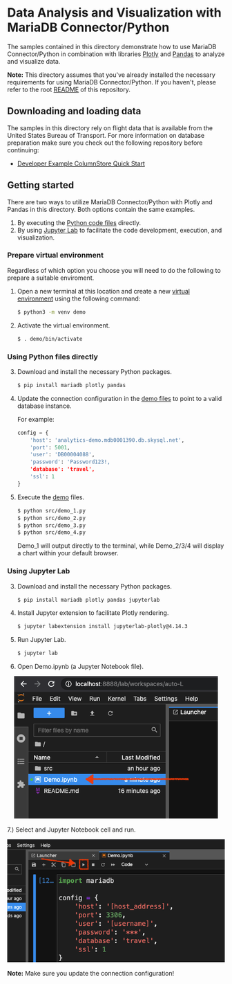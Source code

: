 # Data Analysis and Visualization with MariaDB Connector/Python

The samples contained in this directory demonstrate how to use MariaDB Connector/Python in combination with libraries [Plotly](https://plotly.com/) and [Pandas](https://pandas.pydata.org/) to analyze and visualize data.

**Note:** This directory assumes that you've already installed the necessary requirements for using MariaDB Connector/Python. If you haven't, please refer to the root [README](../../README.md) of this repository.

## Downloading and loading data

The samples in this directory rely on flight data that is available from the United States Bureau of Transport. For more information on database preparation make sure you check out the following repository before continuing:

* [Developer Example ColumnStore Quick Start](https://github.com/mariadb-corporation/dev-example-columnstore-quickstart)

## Getting started

There are two ways to utilize MariaDB Connector/Python with Plotly and Pandas in this directory. Both options contain the same examples.

1. By executing the [Python code files](src) directly.
2. By using [Jupyter Lab](https://jupyterlab.readthedocs.io/en/stable/) to facilitate the code development, execution, and visualization.

### Prepare virtual environment

Regardless of which option you choose you will need to do the following to prepare a suitable enviroment.

1. Open a new terminal at this location and create a new [virtual environment](https://docs.python.org/3/tutorial/venv.html) using the following command:

    ```bash 
    $ python3 -m venv demo
    ```

2. Activate the virtual environment.

    ```bash
    $ . demo/bin/activate
    ```

### Using Python files directly

3. Download and install the necessary Python packages.

    ```bash
    $ pip install mariadb plotly pandas
    ```
4. Update the connection configuration in the [demo files](src) to point to a valid database instance.

    For example:

    ```python
    config = {
        'host': 'analytics-demo.mdb0001390.db.skysql.net',
        'port': 5001,
        'user': 'DB00004088',
        'password': 'Password123!,
        'database': 'travel',
        'ssl': 1
    }
    ```

4. Execute the [demo](src) files.

    ```bash
    $ python src/demo_1.py
    $ python src/demo_2.py
    $ python src/demo_3.py
    $ python src/demo_4.py
    ```

    Demo_1 will output directly to the terminal, while Demo_2/3/4 will display a chart within your default browser.

### Using Jupyter Lab

3. Download and install the necessary Python packages.

    ```bash
    $ pip install mariadb plotly pandas jupyterlab
    ```

4. Install Jupyter extension to facilitate Plotly rendering.

    ```bash
    $ jupyter labextension install jupyterlab-plotly@4.14.3
    ```

5. Run Jupyter Lab.

    ```bash
    $ jupyter lab
    ```

6. Open Demo.ipynb (a Jupyter Notebook file).

<p align="center" spacing="10">
    <kbd>
        <img src="../../media/jupyter_notebook.png" />
    </kbd>
</p>

7.) Select and Jupyter Notebook cell and run.

<p align="center" spacing="10">
    <kbd>
        <img src="../../media/run_jupyter_cell.png" />
    </kbd>
</p>

**Note:** Make sure you update the connection configuration! 